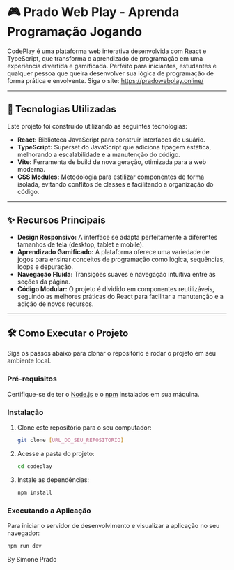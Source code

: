 # 🎮 Prado Web Play - Aprenda Programação Jogando

CodePlay é uma plataforma web interativa desenvolvida com React e TypeScript, que transforma o aprendizado de programação em uma experiência divertida e gamificada. Perfeito para iniciantes, estudantes e qualquer pessoa que queira desenvolver sua lógica de programação de forma prática e envolvente.
Siga o site:  https://pradowebplay.online/

---

## 🚀 Tecnologias Utilizadas

Este projeto foi construído utilizando as seguintes tecnologias:

- **React:** Biblioteca JavaScript para construir interfaces de usuário.
- **TypeScript:** Superset do JavaScript que adiciona tipagem estática, melhorando a escalabilidade e a manutenção do código.
- **Vite:** Ferramenta de build de nova geração, otimizada para a web moderna.
- **CSS Modules:** Metodologia para estilizar componentes de forma isolada, evitando conflitos de classes e facilitando a organização do código.

---

## ✨ Recursos Principais

- **Design Responsivo:** A interface se adapta perfeitamente a diferentes tamanhos de tela (desktop, tablet e mobile).
- **Aprendizado Gamificado:** A plataforma oferece uma variedade de jogos para ensinar conceitos de programação como lógica, sequências, loops e depuração.
- **Navegação Fluida:** Transições suaves e navegação intuitiva entre as seções da página.
- **Código Modular:** O projeto é dividido em componentes reutilizáveis, seguindo as melhores práticas do React para facilitar a manutenção e a adição de novos recursos.

---

## 🛠️ Como Executar o Projeto

Siga os passos abaixo para clonar o repositório e rodar o projeto em seu ambiente local.

### Pré-requisitos

Certifique-se de ter o [Node.js](https://nodejs.org/) e o [npm](https://www.npmjs.com/) instalados em sua máquina.

### Instalação

1.  Clone este repositório para o seu computador:

    ```bash
    git clone [URL_DO_SEU_REPOSITORIO]
    ```

2.  Acesse a pasta do projeto:

    ```bash
    cd codeplay
    ```

3.  Instale as dependências:
    ```bash
    npm install
    ```

### Executando a Aplicação

Para iniciar o servidor de desenvolvimento e visualizar a aplicação no seu navegador:

```bash
npm run dev
```
By Simone Prado
